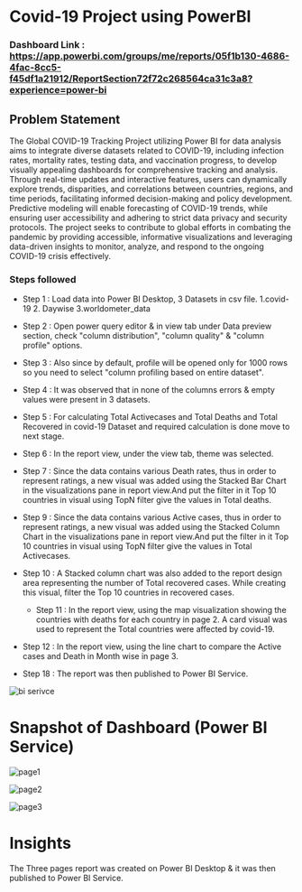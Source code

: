 # Covid-19 Project using PowerBI

### Dashboard Link : https://app.powerbi.com/groups/me/reports/05f1b130-4686-4fac-8cc5-f45df1a21912/ReportSection72f72c268564ca31c3a8?experience=power-bi

## Problem Statement

The Global COVID-19 Tracking Project utilizing Power BI for data analysis aims to integrate diverse datasets related to COVID-19, including infection rates, mortality rates, testing data, and vaccination progress, to develop visually appealing dashboards for comprehensive tracking and analysis. Through real-time updates and interactive features, users can dynamically explore trends, disparities, and correlations between countries, regions, and time periods, facilitating informed decision-making and policy development. Predictive modeling will enable forecasting of COVID-19 trends, while ensuring user accessibility and adhering to strict data privacy and security protocols. The project seeks to contribute to global efforts in combating the pandemic by providing accessible, informative visualizations and leveraging data-driven insights to monitor, analyze, and respond to the ongoing COVID-19 crisis effectively.

 
 


### Steps followed 

- Step 1 : Load data into Power BI Desktop, 3 Datasets in csv file.
1.covid-19 2. Daywise 3.worldometer_data

- Step 2 : Open power query editor & in view tab under Data preview section, check "column distribution", "column quality" & "column profile" options.

- Step 3 : Also since by default, profile will be opened only for 1000 rows so you need to select "column profiling based on entire dataset".

- Step 4 : It was observed that in none of the columns errors & empty values were present  in  3 datasets.

- Step 5 : For calculating Total Activecases and Total Deaths and Total Recovered in covid-19 Dataset and required calculation is done move to next stage.

- Step 6 : In the report view, under the view tab, theme was selected.

- Step 7 : Since the data contains various Death rates, thus in order to represent ratings, a new visual was added using the Stacked Bar Chart in the visualizations pane in report view.And put the filter in it Top 10  countries in visual using TopN filter give the values in Total deaths. 

- Step 9 : Since the data contains various Active cases, thus in order to represent ratings, a new visual was added using the Stacked Column Chart in the visualizations pane in report view.And put the filter in it Top 10  countries in visual using TopN filter give the values in Total Activecases. 
           
- Step 10 : A Stacked column chart was also added to the report design area representing the number of Total recovered cases. While creating this visual, filter the Top 10 countries in recovered cases. 


  - Step 11 : In the report view, using the map visualization showing the countries with deaths for each country in page 2.
  A card visual was used to represent the Total countries were affected by covid-19.


- Step 12 : In the report view, using the line chart to compare the Active cases and Death  in Month wise in page 3. 


 - Step 18 : The report was then published to Power BI Service.
 
 
![bi serivce](https://github.com/rameshkrishnan03/covid-19-project-in-Bi/assets/70803627/8f23c088-5e4d-487e-a8b0-192a74efea60)


# Snapshot of Dashboard (Power BI Service)

![page1](https://github.com/rameshkrishnan03/covid-19-project-in-Bi/assets/70803627/a98e3de3-6fa6-4ef7-bbe8-af1b98b0fb26)

![page2](https://github.com/rameshkrishnan03/covid-19-project-in-Bi/assets/70803627/cf336c7c-4f6e-430d-bf9e-35598f611a98)

![page3](https://github.com/rameshkrishnan03/covid-19-project-in-Bi/assets/70803627/168690f8-04f4-4ac8-8d71-597786b9fee7)

# Insights

The Three pages report was created on Power BI Desktop & it was then published to Power BI Service.

